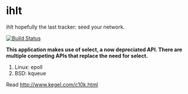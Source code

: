 # ihlt
ihlt hopefully the last tracker: seed your network.

[![Build Status](https://travis-ci.org/cheako/ihlt.svg)](https://travis-ci.org/cheako/ihlt)

**This application makes use of select, a now depreciated API.  There are multiple competing APIs that replace the need for select.**
1. Linux: epoll
2. BSD: kqueue

Read http://www.kegel.com/c10k.html
